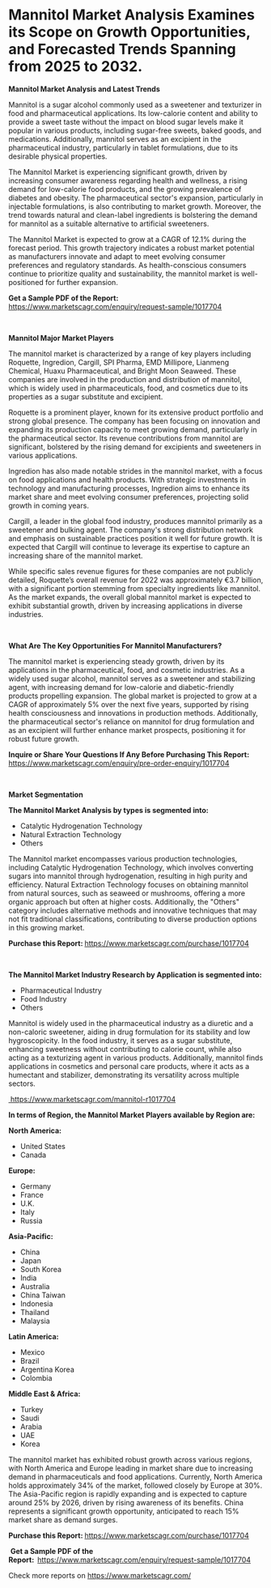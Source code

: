 <p><h1>Mannitol Market Analysis Examines its Scope on Growth Opportunities, and Forecasted Trends Spanning from 2025 to 2032.</h1></p><p><strong>Mannitol Market Analysis and Latest Trends</strong></p>
<p><p>Mannitol is a sugar alcohol commonly used as a sweetener and texturizer in food and pharmaceutical applications. Its low-calorie content and ability to provide a sweet taste without the impact on blood sugar levels make it popular in various products, including sugar-free sweets, baked goods, and medications. Additionally, mannitol serves as an excipient in the pharmaceutical industry, particularly in tablet formulations, due to its desirable physical properties.</p><p>The Mannitol Market is experiencing significant growth, driven by increasing consumer awareness regarding health and wellness, a rising demand for low-calorie food products, and the growing prevalence of diabetes and obesity. The pharmaceutical sector's expansion, particularly in injectable formulations, is also contributing to market growth. Moreover, the trend towards natural and clean-label ingredients is bolstering the demand for mannitol as a suitable alternative to artificial sweeteners.</p><p>The Mannitol Market is expected to grow at a CAGR of 12.1% during the forecast period. This growth trajectory indicates a robust market potential as manufacturers innovate and adapt to meet evolving consumer preferences and regulatory standards. As health-conscious consumers continue to prioritize quality and sustainability, the mannitol market is well-positioned for further expansion.</p></p>
<p><strong>Get a Sample PDF of the Report:&nbsp;</strong> <a href="https://www.marketscagr.com/enquiry/request-sample/1017704?utm_campaign=2208&utm_medium=2&utm_source=Github&utm_content=ia&utm_term=01022025&utm_id=mannitol">https://www.marketscagr.com/enquiry/request-sample/1017704</a></p>
<p>&nbsp;</p>
<p><strong>Mannitol Major Market Players</strong></p>
<p><p>The mannitol market is characterized by a range of key players including Roquette, Ingredion, Cargill, SPI Pharma, EMD Millipore, Lianmeng Chemical, Huaxu Pharmaceutical, and Bright Moon Seaweed. These companies are involved in the production and distribution of mannitol, which is widely used in pharmaceuticals, food, and cosmetics due to its properties as a sugar substitute and excipient.</p><p>Roquette is a prominent player, known for its extensive product portfolio and strong global presence. The company has been focusing on innovation and expanding its production capacity to meet growing demand, particularly in the pharmaceutical sector. Its revenue contributions from mannitol are significant, bolstered by the rising demand for excipients and sweeteners in various applications.</p><p>Ingredion has also made notable strides in the mannitol market, with a focus on food applications and health products. With strategic investments in technology and manufacturing processes, Ingredion aims to enhance its market share and meet evolving consumer preferences, projecting solid growth in coming years.</p><p>Cargill, a leader in the global food industry, produces mannitol primarily as a sweetener and bulking agent. The company's strong distribution network and emphasis on sustainable practices position it well for future growth. It is expected that Cargill will continue to leverage its expertise to capture an increasing share of the mannitol market.</p><p>While specific sales revenue figures for these companies are not publicly detailed, Roquette’s overall revenue for 2022 was approximately €3.7 billion, with a significant portion stemming from specialty ingredients like mannitol. As the market expands, the overall global mannitol market is expected to exhibit substantial growth, driven by increasing applications in diverse industries.</p></p>
<p>&nbsp;</p>
<p><strong>What Are The Key Opportunities For Mannitol Manufacturers?</strong></p>
<p><p>The mannitol market is experiencing steady growth, driven by its applications in the pharmaceutical, food, and cosmetic industries. As a widely used sugar alcohol, mannitol serves as a sweetener and stabilizing agent, with increasing demand for low-calorie and diabetic-friendly products propelling expansion. The global market is projected to grow at a CAGR of approximately 5% over the next five years, supported by rising health consciousness and innovations in production methods. Additionally, the pharmaceutical sector's reliance on mannitol for drug formulation and as an excipient will further enhance market prospects, positioning it for robust future growth.</p></p>
<p><strong>Inquire or Share Your Questions If Any Before Purchasing This Report:</strong> <a href="https://www.marketscagr.com/enquiry/pre-order-enquiry/1017704?utm_campaign=2208&utm_medium=2&utm_source=Github&utm_content=ia&utm_term=01022025&utm_id=mannitol">https://www.marketscagr.com/enquiry/pre-order-enquiry/1017704</a></p>
<p>&nbsp;</p>
<p><strong>Market Segmentation</strong></p>
<p><strong>The Mannitol Market Analysis by types is segmented into:</strong></p>
<p><ul><li>Catalytic Hydrogenation Technology</li><li>Natural Extraction Technology</li><li>Others</li></ul></p>
<p><p>The Mannitol market encompasses various production technologies, including Catalytic Hydrogenation Technology, which involves converting sugars into mannitol through hydrogenation, resulting in high purity and efficiency. Natural Extraction Technology focuses on obtaining mannitol from natural sources, such as seaweed or mushrooms, offering a more organic approach but often at higher costs. Additionally, the "Others" category includes alternative methods and innovative techniques that may not fit traditional classifications, contributing to diverse production options in this growing market.</p></p>
<p><strong>Purchase this Report:&nbsp;</strong><a href="https://www.marketscagr.com/purchase/1017704?utm_campaign=2208&utm_medium=2&utm_source=Github&utm_content=ia&utm_term=01022025&utm_id=mannitol">https://www.marketscagr.com/purchase/1017704</a></p>
<p>&nbsp;</p>
<p><strong>The Mannitol Market Industry Research by Application is segmented into:</strong></p>
<p><ul><li>Pharmaceutical Industry</li><li>Food Industry</li><li>Others</li></ul></p>
<p><p>Mannitol is widely used in the pharmaceutical industry as a diuretic and a non-caloric sweetener, aiding in drug formulation for its stability and low hygroscopicity. In the food industry, it serves as a sugar substitute, enhancing sweetness without contributing to calorie count, while also acting as a texturizing agent in various products. Additionally, mannitol finds applications in cosmetics and personal care products, where it acts as a humectant and stabilizer, demonstrating its versatility across multiple sectors.</p></p>
<p><a href="https://www.marketscagr.com/mannitol-r1017704?utm_campaign=2208&utm_medium=2&utm_source=Github&utm_content=ia&utm_term=01022025&utm_id=mannitol">&nbsp;https://www.marketscagr.com/mannitol-r1017704</a></p>
<p><strong>In terms of Region, the Mannitol Market Players available by Region are:</strong></p>
<p>
    <p> <strong> North America: </strong>
        <ul>
            <li>United States</li>
            <li>Canada</li>
        </ul>
        </p> 
    <p> <strong> Europe: </strong>
        <ul>
            <li>Germany</li>
            <li>France</li>
            <li>U.K.</li>
            <li>Italy</li>
            <li>Russia</li>
        </ul>
        </p> 
    <p> <strong> Asia-Pacific: </strong>
        <ul>
            <li>China</li>
            <li>Japan</li>
            <li>South Korea</li>
            <li>India</li>
            <li>Australia</li>
            <li>China Taiwan</li>
            <li>Indonesia</li>
            <li>Thailand</li>
            <li>Malaysia</li>
        </ul>
        </p> 
    <p> <strong> Latin America: </strong>
        <ul>
            <li>Mexico</li>
            <li>Brazil</li>
            <li>Argentina Korea</li>
            <li>Colombia</li>
        </ul>
        </p> 
    <p> <strong> Middle East & Africa: </strong>
        <ul>
            <li>Turkey</li>
            <li>Saudi</li>
            <li>Arabia</li>
            <li>UAE</li>
            <li>Korea</li>
        </ul>
    </p>
    </p>
<p><p>The mannitol market has exhibited robust growth across various regions, with North America and Europe leading in market share due to increasing demand in pharmaceuticals and food applications. Currently, North America holds approximately 34% of the market, followed closely by Europe at 30%. The Asia-Pacific region is rapidly expanding and is expected to capture around 25% by 2026, driven by rising awareness of its benefits. China represents a significant growth opportunity, anticipated to reach 15% market share as demand surges.</p></p>
<p><strong>Purchase this Report: </strong><a href="https://www.marketscagr.com/purchase/1017704?utm_campaign=2208&utm_medium=2&utm_source=Github&utm_content=ia&utm_term=01022025&utm_id=mannitol">https://www.marketscagr.com/purchase/1017704</a></p>
<p>&nbsp;<strong>Get a Sample PDF of the Report:&nbsp;&nbsp;</strong><a href="https://www.marketscagr.com/enquiry/request-sample/1017704?utm_campaign=2208&utm_medium=2&utm_source=Github&utm_content=ia&utm_term=01022025&utm_id=mannitol">https://www.marketscagr.com/enquiry/request-sample/1017704</a></p>
<p><strong></strong></p>
<p>Check more reports on <a href="https://www.marketscagr.com/?utm_campaign=2208&utm_medium=2&utm_source=Github&utm_content=ia&utm_term=01022025&utm_id=mannitol">https://www.marketscagr.com/</a></p>